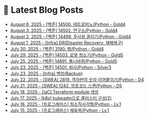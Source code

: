 # 📕 Latest Blog Posts

<ul><li><a href='https://lucy-devblog.tistory.com/173' target='_blank'>August 6, 2025 - [백준] 14500. 테트로미노/Python - Gold4</a></li><li><a href='https://lucy-devblog.tistory.com/172' target='_blank'>August 3, 2025 - [백준] 14502. 연구소/Python - Gold4</a></li><li><a href='https://lucy-devblog.tistory.com/171' target='_blank'>August 2, 2025 - [백준] 14499. 주사위 굴리기/Python - Gold4</a></li><li><a href='https://lucy-devblog.tistory.com/170' target='_blank'>August 1, 2025 - [Infra] DR(Disaster Recovery, 재해복구)</a></li><li><a href='https://lucy-devblog.tistory.com/169' target='_blank'>July 30, 2025 - [백준] 3190. 뱀/Python - Gold4</a></li><li><a href='https://lucy-devblog.tistory.com/168' target='_blank'>July 29, 2025 - [백준] 14503. 로봇 청소기/Python - Gold5</a></li><li><a href='https://lucy-devblog.tistory.com/167' target='_blank'>July 25, 2025 - [백준] 14891. 톱니바퀴/Python - Gold5</a></li><li><a href='https://lucy-devblog.tistory.com/166' target='_blank'>July 23, 2025 - [백준] 14501. 퇴사/Python - Silver3</a></li><li><a href='https://lucy-devblog.tistory.com/165' target='_blank'>July 23, 2025 - [Infra] 백업(Backup)</a></li><li><a href='https://lucy-devblog.tistory.com/164' target='_blank'>July 22, 2025 - [SWEA] 2819. 격자판의 숫자 이어붙이기/Python - D4</a></li><li><a href='https://lucy-devblog.tistory.com/163' target='_blank'>July 21, 2025 - [SWEA] 1242. 암호코드 스캔/Python - D5</a></li><li><a href='https://lucy-devblog.tistory.com/162' target='_blank'>July 18, 2025 - [IaC] Terraform module 생성</a></li><li><a href='https://lucy-devblog.tistory.com/161' target='_blank'>July 17, 2025 - [k8s] kubeadm으로 클러스터 구성(2)</a></li><li><a href='https://lucy-devblog.tistory.com/160' target='_blank'>July 16, 2025 - [프로그래머스] 최소직사각형/Python - Lv.1</a></li><li><a href='https://lucy-devblog.tistory.com/159' target='_blank'>July 15, 2025 - [프로그래머스] 체육복/Python - Lv.1</a></li></ul>